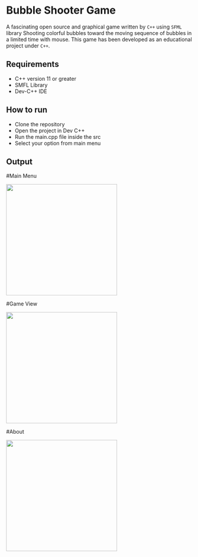 # Bubble Shooter Game


A fascinating open source and graphical game written by ``C++`` using ``SFML`` library 
Shooting colorful bubbles toward the moving sequence of bubbles in a limited time with mouse. This game has been developed as an educational project under ``C++``.


## Requirements


- C++  version 11 or greater
- SMFL Library
- Dev-C++ IDE


## How to run
* Clone the repository
* Open the project in Dev C++
* Run the main.cpp file inside the src
* Select your option from main menu


## Output


#Main Menu

<img src="https://user-images.githubusercontent.com/47594854/143923476-f27f14f7-2dbf-4e8f-b805-7af2b8d18b3d.png" width="300">

#Game View

<img src="https://user-images.githubusercontent.com/47594854/143923442-dd85b80b-4bea-46f9-87b8-55d19e47c10d.png" width="300">

#About

<img src="https://user-images.githubusercontent.com/47594854/143923206-90746869-f859-4d15-a77b-af4c1652e9a1.png" width="300">
